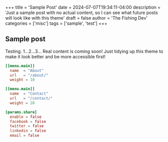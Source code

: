 +++
title = 'Sample Post'
date = 2024-07-07T19:34:11-04:00
description = 'Just a sample post with no actual content, so I can see what future posts will look like with this theme'
draft = false
author = 'The Fishing Dev'
categories = ['misc']
tags = ['sample', 'test']
+++

## Sample post

Testing. 1...2...3... Real content is coming soon! Just tidying up this theme to make it look better and be more accessible first!

``` toml
[[menu.main]]
  name  = "About"
  url   = "/about/"
  weight = 10

[[menu.main]]
  name  = "Contact"
  url   = "/contact/"
  weight = 20

[params.share]
  enable = false
  facebook = false
  twitter = false
  linkedin = false
  email = false
```
